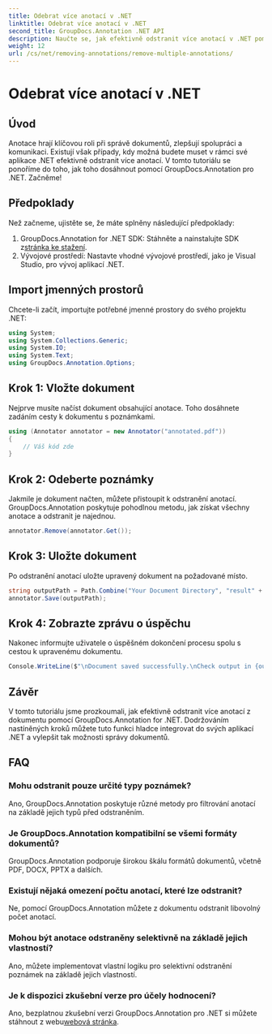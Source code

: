 ```yaml
---
title: Odebrat více anotací v .NET
linktitle: Odebrat více anotací v .NET
second_title: GroupDocs.Annotation .NET API
description: Naučte se, jak efektivně odstranit více anotací v .NET pomocí GroupDocs.Annotation. Postupujte podle našeho podrobného návodu pro bezproblémovou integraci do vašich aplikací.
weight: 12
url: /cs/net/removing-annotations/remove-multiple-annotations/
---
```


# Odebrat více anotací v .NET

## Úvod
Anotace hrají klíčovou roli při správě dokumentů, zlepšují spolupráci a komunikaci. Existují však případy, kdy možná budete muset v rámci své aplikace .NET efektivně odstranit více anotací. V tomto tutoriálu se ponoříme do toho, jak toho dosáhnout pomocí GroupDocs.Annotation pro .NET. Začněme!
## Předpoklady
Než začneme, ujistěte se, že máte splněny následující předpoklady:
1.  GroupDocs.Annotation for .NET SDK: Stáhněte a nainstalujte SDK z[stránka ke stažení](https://releases.groupdocs.com/annotation/net/).
2. Vývojové prostředí: Nastavte vhodné vývojové prostředí, jako je Visual Studio, pro vývoj aplikací .NET.

## Import jmenných prostorů
Chcete-li začít, importujte potřebné jmenné prostory do svého projektu .NET:
```csharp
using System;
using System.Collections.Generic;
using System.IO;
using System.Text;
using GroupDocs.Annotation.Options;
```
## Krok 1: Vložte dokument
Nejprve musíte načíst dokument obsahující anotace. Toho dosáhnete zadáním cesty k dokumentu s poznámkami.
```csharp
using (Annotator annotator = new Annotator("annotated.pdf"))
{
    // Váš kód zde
}
```
## Krok 2: Odeberte poznámky
Jakmile je dokument načten, můžete přistoupit k odstranění anotací. GroupDocs.Annotation poskytuje pohodlnou metodu, jak získat všechny anotace a odstranit je najednou.
```csharp
annotator.Remove(annotator.Get());
```
## Krok 3: Uložte dokument
Po odstranění anotací uložte upravený dokument na požadované místo.
```csharp
string outputPath = Path.Combine("Your Document Directory", "result" + Path.GetExtension("input.pdf"));
annotator.Save(outputPath);
```
## Krok 4: Zobrazte zprávu o úspěchu
Nakonec informujte uživatele o úspěšném dokončení procesu spolu s cestou k upravenému dokumentu.
```csharp
Console.WriteLine($"\nDocument saved successfully.\nCheck output in {outputPath}.");
```

## Závěr
V tomto tutoriálu jsme prozkoumali, jak efektivně odstranit více anotací z dokumentu pomocí GroupDocs.Annotation for .NET. Dodržováním nastíněných kroků můžete tuto funkci hladce integrovat do svých aplikací .NET a vylepšit tak možnosti správy dokumentů.
## FAQ
### Mohu odstranit pouze určité typy poznámek?
Ano, GroupDocs.Annotation poskytuje různé metody pro filtrování anotací na základě jejich typů před odstraněním.
### Je GroupDocs.Annotation kompatibilní se všemi formáty dokumentů?
GroupDocs.Annotation podporuje širokou škálu formátů dokumentů, včetně PDF, DOCX, PPTX a dalších.
### Existují nějaká omezení počtu anotací, které lze odstranit?
Ne, pomocí GroupDocs.Annotation můžete z dokumentu odstranit libovolný počet anotací.
### Mohou být anotace odstraněny selektivně na základě jejich vlastností?
Ano, můžete implementovat vlastní logiku pro selektivní odstranění poznámek na základě jejich vlastností.
### Je k dispozici zkušební verze pro účely hodnocení?
 Ano, bezplatnou zkušební verzi GroupDocs.Annotation pro .NET si můžete stáhnout z webu[webová stránka](https://releases.groupdocs.com/annotation/net/).